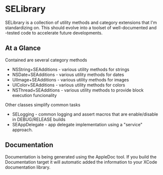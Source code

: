 SELibrary
==================

SELibrary is a collection of utility methods and category extensions that I'm standardizing on. This should evolve into a toolset of well-documented and -tested code to accelerate future developments.
 
At a Glance
-----------
Contained are several category methods

 - NSString+SEAdditions - various utility methods for strings
 - NSDate+SEAdditions  - various utility methods for dates
 - UIImage+SEAdditions  - various utility methods for images
 - UIColor+SEAdditions - various utility methods for colors
 - NSThread+SEAdditions - various utility methods to provide block execution funcionality

Other classes simplify common tasks

 - SELogging - common logging and assert macros that are enable/disable in DEBUG/RELEASE builds
 - SEAppDelegate - app delegate implementation using a "service" approach.

Documentation
-------------

Documentation is being generated using the AppleDoc tool. If you build the Documentation target it will automatic added the information to your XCode documentation library. 